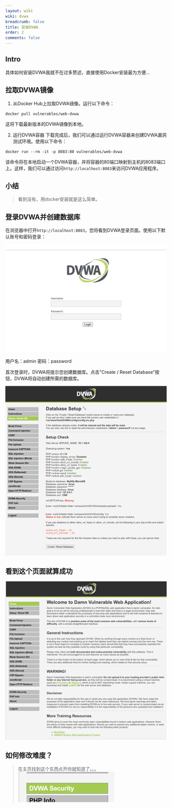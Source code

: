 ```yaml
---
layout: wiki
wiki: dvwa
breadcrumb: false
title: 安装DVWA
order: 2
comments: false
---
```

## Intro
具体如何安装DVWA我就不在过多赘述，直接使用Docker安装最为方便...

## 拉取DVWA镜像

1. 从Docker Hub上拉取DVWA镜像。运行以下命令：

```shell
docker pull vulnerables/web-dvwa
```

这将下载最新版本的DVWA镜像到本地。

2. 运行DVWA容器
下载完成后，我们可以通过运行DVWA容器来创建DVWA漏洞测试环境。使用以下命令：

```shell
docker run --rm -it -p 8083:80 vulnerables/web-dvwa
```

该命令将在本地启动一个DVWA容器，并将容器的80端口映射到主机的8083端口上。这样，我们可以通过访问`http://localhost:8083`来访问DVWA应用程序。

## 小结
> 看到没有，用docker安装就是这么简单。

## 登录DVWA并创建数据库

在浏览器中打开`http://localhost:8083`，您将看到DVWA登录页面。使用以下默认账号和密码登录：

![](/img/how2install/2023-06-21-19-35-56.png)

用户名：admin
密码：password

首次登录时，DVWA将提示您创建数据库。点击"Create / Reset Database"按钮，DVWA将自动创建所需的数据库。

![](/img/how2install/2023-06-21-19-36-53.png)

## 看到这个页面就算成功
![](/img/how2install/2023-06-21-19-34-28.png)

## 如何修改难度？
> 在主页找到这个东西点开你就知道了。。。
![](/img/how2install/2023-06-21-19-43-40.png)